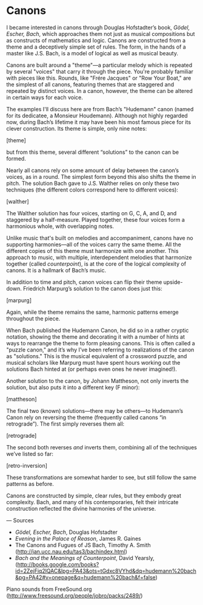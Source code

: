 # Canons

I became interested in canons through Douglas Hofstadter’s book, _Gödel, Escher, Bach_, which approaches them not just as musical compositions but as constructs of mathematics and logic. Canons are constructed from a theme and a deceptively simple set of rules. The form, in the hands of a master like J.S. Bach, is a model of logical as well as musical beauty.

Canons are built around a "theme"—a particular melody which is repeated by several "voices" that carry it through the piece. You're probably familiar with pieces like this. Rounds, like "Frére Jacques" or "Row Your Boat," are the simplest of all canons, featuring themes that are staggered and repeated by distinct voices. In a canon, however, the theme can be altered in certain ways for each voice.

The examples I'll discuss here are from Bach’s "Hudemann" canon (named for its dedicatee, a Monsieur Houdemann). Although not highly regarded now, during Bach’s lifetime it may have been his most famous piece for its clever construction. Its theme is simple, only nine notes:

[theme]

but from this theme, several different “solutions” to the canon can be formed.

Nearly all canons rely on some amount of delay between the canon’s voices, as in a round. The simplest form beyond this also shifts the theme in pitch. The solution Bach gave to J.S. Walther relies on only these two techniques (the different colors correspond here to different voices):

[walther]

The Walther solution has four voices, starting on G, C, A, and D, and staggered by a half-measure. Played together, these four voices form a harmonious whole, with overlapping notes.

Unlike music that's built on melodies and accompaniment, canons have no supporting harmonies—all of the voices carry the same theme. All the different copies of this theme must harmonize with one another. This approach to music, with multiple, interdependent melodies that harmonize together (called _counterpoint_), is at the core of the logical complexity of canons. It is a hallmark of Bach’s music.

In addition to time and pitch, canon voices can flip their theme upside-down. Friedrich Marpurg’s solution to the canon does just this:

[marpurg]

Again, while the theme remains the same, harmonic patterns emerge throughout the piece.

When Bach published the Hudemann Canon, he did so in a rather cryptic notation, showing the theme and decorating it with a number of hints at ways to rearrange the theme to form pleasing canons. This is often called a "puzzle canon," and it’s why I’ve been referring to realizations of the canon as "solutions." This is the musical equivalent of a crossword puzzle, and musical scholars like Marpurg must have spent hours working out the solutions Bach hinted at (or perhaps even ones he never imagined!).

Another solution to the canon, by Johann Mattheson, not only inverts the solution, but also puts it into a different key (F minor):

[mattheson]

The final two (known) solutions—there may be others—to Hudemann’s Canon rely on reversing the theme (frequently called canons “in retrograde”). The first simply reverses them all:

[retrograde]

The second both reverses *and* inverts them, combining all of the techniques we’ve listed so far:

[retro-inversion]

These transformations are somewhat harder to see, but still follow the same patterns as before.

Canons are constructed by simple, clear rules, but they embody great complexity. Bach, and many of his contemporaries, felt their intricate construction reflected the divine harmonies of the universe.

—
Sources

- _Gödel, Escher, Bach_, Douglas Hofstadter
- _Evening in the Palace of Reason_, James R. Gaines
- The Canons and Fugues of JS Bach, Timothy A. Smith (http://jan.ucc.nau.edu/tas3/bachindex.html)
- _Bach and the Meanings of Counterpoint_, David Yearsly, (http://books.google.com/books?id=2ZejFiq2lQAC&lpg=PA43&ots=tGdxc8VYhd&dq=hudemann%20bach&pg=PA42#v=onepage&q=hudemann%20bach&f=false)

Piano sounds from FreeSound.org (http://www.freesound.org/people/jobro/packs/2489/)